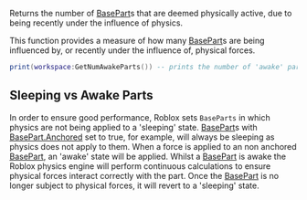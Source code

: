 Returns the number of [BasePart](https://developer.roblox.com/en-us/api-reference/class/BasePart)s that are deemed physically active, due to being recently under the influence of physics.

This function provides a measure of how many [BasePart](https://developer.roblox.com/en-us/api-reference/class/BasePart)s are being influenced by, or recently under the influence of, physical forces.

```Lua
print(workspace:GetNumAwakeParts()) -- prints the number of 'awake' parts
``` 

Sleeping vs Awake Parts
-----------------------

In order to ensure good performance, Roblox sets `BaseParts` in which physics are not being applied to a 'sleeping' state. [BasePart](https://developer.roblox.com/en-us/api-reference/class/BasePart)s with [BasePart.Anchored](https://developer.roblox.com/en-us/api-reference/property/BasePart/Anchored) set to true, for example, will always be sleeping as physics does not apply to them. When a force is applied to an non anchored [BasePart](https://developer.roblox.com/en-us/api-reference/class/BasePart), an 'awake' state will be applied. Whilst a [BasePart](https://developer.roblox.com/en-us/api-reference/class/BasePart) is awake the Roblox physics engine will perform continuous calculations to ensure physical forces interact correctly with the part. Once the [BasePart](https://developer.roblox.com/en-us/api-reference/class/BasePart) is no longer subject to physical forces, it will revert to a 'sleeping' state.